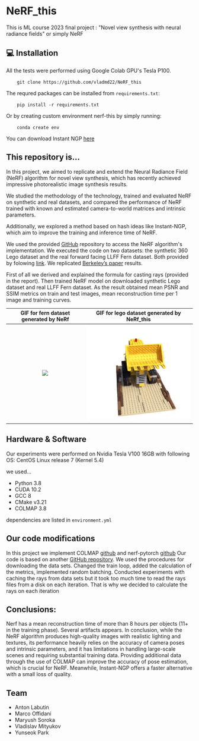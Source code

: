 # NeRF_this

This is ML course 2023 final project : "Novel view synthesis with neural radiance fields" or simply NeRF

## :computer: Installation

All the tests were performed using Google Colab GPU's Tesla P100.

        git clone https://github.com/vladmd22/NeRF_this

The requred packages can be installed from ``requirements.txt``:

        pip install -r requirements.txt

Or by creating custom environment nerf-this by simply running:

        conda create env
        
You can download Instant NGP [here](https://github.com/NVlabs/instant-ngp/blob/master/docs/nerf_dataset_tips.md)

## This repository is...

In this project, we aimed to replicate and extend the Neural Radiance Field (NeRF) algorithm for novel view synthesis, which has recently achieved impressive photorealistic image synthesis results.

We studied the methodology of the technology, trained and evaluated NeRF on synthetic and real datasets, and compared the performance of NeRF trained with known and estimated camera-to-world matrices and intrinsic parameters.

Additionally, we explored a method based on hash ideas like Instant-NGP, which aim to improve the training and inference time of NeRF.

We used the provided [GitHub]([https://github.com/colmap/colmap](https://github.com/yenchenlin/nerf-pytorch)) repository to access the NeRF algorithm's implementation. 
We executed the code on two datasets: the synthetic 360 Lego dataset and the real forward facing LLFF Fern dataset. Both provided by folowing [link](https://drive.google.com/drive/folders/128yBriW1IG_3NJ5Rp7APSTZsJqdJdfc1). We replicated [Berkeley’s paper](https://arxiv.org/pdf/2003.08934.pdf) results. 

First of all we derived and explained the formula for casting rays (provided in the report). Then trained NeRF model  on downloaded synthetic Lego dataset and real LLFF Fern dataset. As the result obtained mean PSNR and SSIM metrics on train and test images, mean reconstruction time per 1 image and training curves. 

GIF for fern dataset generated by NeRf |  GIF for lego dataset generated by NeRf_this 
:-------------------------:|:-------------------------:
![](fern.gif) |  ![](lego.gif)

 
## Hardware & Software

Our experiments were performed on Nvidia Tesla V100 16GB with following OS: CentOS Linux release 7 (Kernel 5.4) 

we used...
+ Python 3.8
+ CUDA 10.2
+ GCC 8
+ CMake v3.21
+ COLMAP 3.8

dependencies are listed in ```environment.yml```

## Our code modifications

In this project we implement COLMAP [github](https://github.com/colmap/colmap) and nerf-pytorch [github](https://github.com/yenchenlin/nerf-pytorch)
Our code is based on another [GitHub repository](https://github.com/krrish94/nerf-pytorch). We used the procedures for downloading the data sets. Changed the train loop, added the calculation of the metrics, implemented random batching. Conducted experiments with caching the rays from data sets but it took too much time to read the rays files from a disk on each iteration. That is why we decided to calculate the rays on each iteration
 
## Conclusions: 

Nerf has a mean reconstruction time of more than 8 hours per objects (11+ in the training phase). Several artifacts appears. In conclusion, while the NeRF algorithm produces high-quality images with realistic lighting and textures, its performance heavily relies on the accuracy of camera poses and intrinsic parameters, and it has limitations in handling large-scale scenes and requiring substantial training data. Providing additional data through the use of COLMAP can improve the accuracy of pose estimation, which is crucial for NeRF. Meanwhile, Instant-NGP offers a faster alternative with a small loss of quality.

## Team

+ Anton Labutin
+ Marco Offidani
+ Maryush Soroka
+ Vladislav Mityukov
+ Yunseok Park
